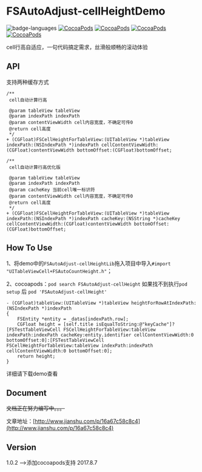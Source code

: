 # FSAutoAdjust-cellHeightDemo
![badge-languages](https://img.shields.io/badge/language-ObjC-orange.svg) [![CocoaPods](https://img.shields.io/cocoapods/p/FSAutoAdjust-cellHeight.svg)]() [![CocoaPods](https://img.shields.io/cocoapods/v/FSAutoAdjust-cellHeight.svg)](https://cocoapods.org/?q=FSAutoAdjust-cellHeight) [![CocoaPods](https://img.shields.io/cocoapods/dt/FSAutoAdjust-cellHeight.svg)](https://cocoapods.org/?q=FSAutoAdjust-cellHeight) [![CocoaPods](https://img.shields.io/cocoapods/l/FSAutoAdjust-cellHeight.svg)]()

cell行高自适应，一句代码搞定需求，丝滑般顺畅的滚动体验
## API
支持两种缓存方式
```objc
/**
 cell自动计算行高

 @param tableView tableView
 @param indexPath indexPath
 @param contentViewWidth cell内容宽度，不确定可传0
 @return cell高度
 */
+ (CGFloat)FSCellHeightForTableView:(UITableView *)tableView indexPath:(NSIndexPath *)indexPath cellContentViewWidth:(CGFloat)contentViewWidth bottomOffset:(CGFloat)bottomOffset;
```
```objc
/**
 cell自动计算行高优化版

 @param tableView tableView
 @param indexPath indexPath
 @param cacheKey 当前cell唯一标识符
 @param contentViewWidth cell内容宽度，不确定可传0
 @return cell高度
 */
+ (CGFloat)FSCellHeightForTableView:(UITableView *)tableView indexPath:(NSIndexPath *)indexPath cacheKey:(NSString *)cacheKey cellContentViewWidth:(CGFloat)contentViewWidth bottomOffset:(CGFloat)bottomOffset;
```
## How To Use
1、将demo中的`FSAutoAdjust-cellHeightLib`拖入项目中导入`#import "UITableViewCell+FSAutoCountHeight.h"`；

2、cocoapods：`pod search FSAutoAdjust-cellHeight` 如果找不到执行`pod setup` 后 `pod 'FSAutoAdjust-cellHeight'`
```objc
- (CGFloat)tableView:(UITableView *)tableView heightForRowAtIndexPath:(NSIndexPath *)indexPath
{
    FSEntity *entity = _datas[indexPath.row];
    CGFloat height = [self.title isEqualToString:@"keyCache"]?[FSTestTableViewCell FSCellHeightForTableView:tableView indexPath:indexPath cacheKey:entity.identifier cellContentViewWidth:0 bottomOffset:0]:[FSTestTableViewCell FSCellHeightForTableView:tableView indexPath:indexPath cellContentViewWidth:0 bottomOffset:0];
    return height;
}
```
详细请下载demo查看
## Document
~~文档正在努力编写中。。。~~

文章地址：[http://www.jianshu.com/p/16a67c58c8c4](http://www.jianshu.com/p/16a67c58c8c4)

## Version
1.0.2 ——>添加cocoapods支持 2017.8.7
